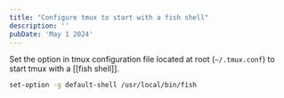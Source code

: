 ```yaml
---
title: "Configure tmux to start with a fish shell"
description: ''
pubDate: 'May 1 2024'
---
```


Set the option in tmux configuration file located at root (`~/.tmux.conf`) to start tmux with a [[fish shell]].

```sh
set-option -g default-shell /usr/local/bin/fish
```
